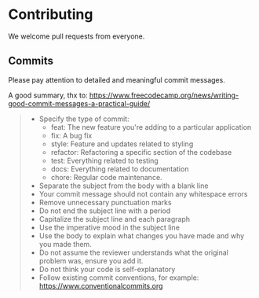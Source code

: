 # Contributing

We welcome pull requests from everyone.

## Commits

Please pay attention to detailed and meaningful commit messages.

A good summary, thx to: https://www.freecodecamp.org/news/writing-good-commit-messages-a-practical-guide/

> - Specify the type of commit:
>   - feat: The new feature you're adding to a particular application
>   - fix: A bug fix
>   - style: Feature and updates related to styling
>   - refactor: Refactoring a specific section of the codebase
>   - test: Everything related to testing
>   - docs: Everything related to documentation
>   - chore: Regular code maintenance.
> - Separate the subject from the body with a blank line
> - Your commit message should not contain any whitespace errors
> - Remove unnecessary punctuation marks
> - Do not end the subject line with a period
> - Capitalize the subject line and each paragraph
> - Use the imperative mood in the subject line
> - Use the body to explain what changes you have made and why you made them.
> - Do not assume the reviewer understands what the original problem was, ensure you add it.
> - Do not think your code is self-explanatory
> - Follow existing commit conventions, for example: https://www.conventionalcommits.org
